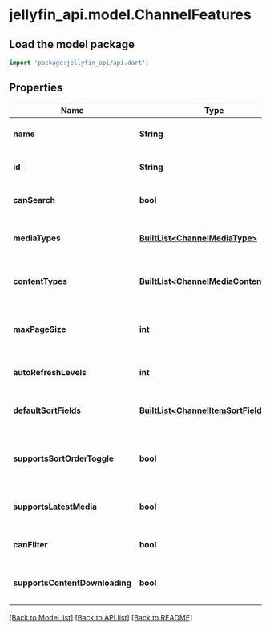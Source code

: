 # jellyfin_api.model.ChannelFeatures

## Load the model package
```dart
import 'package:jellyfin_api/api.dart';
```

## Properties
Name | Type | Description | Notes
------------ | ------------- | ------------- | -------------
**name** | **String** | Gets or sets the name. | [optional] [default to null]
**id** | **String** | Gets or sets the identifier. | [optional] [default to null]
**canSearch** | **bool** | Gets or sets a value indicating whether this instance can search. | [optional] [default to null]
**mediaTypes** | [**BuiltList&lt;ChannelMediaType&gt;**](ChannelMediaType.md) | Gets or sets the media types. | [optional] [default to const []]
**contentTypes** | [**BuiltList&lt;ChannelMediaContentType&gt;**](ChannelMediaContentType.md) | Gets or sets the content types. | [optional] [default to const []]
**maxPageSize** | **int** | Gets or sets the maximum number of records the channel allows retrieving at a time. | [optional] [default to null]
**autoRefreshLevels** | **int** | Gets or sets the automatic refresh levels. | [optional] [default to null]
**defaultSortFields** | [**BuiltList&lt;ChannelItemSortField&gt;**](ChannelItemSortField.md) | Gets or sets the default sort orders. | [optional] [default to const []]
**supportsSortOrderToggle** | **bool** | Gets or sets a value indicating whether a sort ascending/descending toggle is supported. | [optional] [default to null]
**supportsLatestMedia** | **bool** | Gets or sets a value indicating whether [supports latest media]. | [optional] [default to null]
**canFilter** | **bool** | Gets or sets a value indicating whether this instance can filter. | [optional] [default to null]
**supportsContentDownloading** | **bool** | Gets or sets a value indicating whether [supports content downloading]. | [optional] [default to null]

[[Back to Model list]](../README.md#documentation-for-models) [[Back to API list]](../README.md#documentation-for-api-endpoints) [[Back to README]](../README.md)


